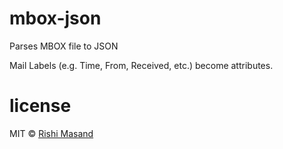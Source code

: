 # mbox-json
Parses MBOX file to JSON

Mail Labels (e.g. Time, From, Received, etc.) become attributes.

# license

MIT © [Rishi Masand](https://github.com/darthbatman)